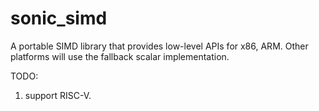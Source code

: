 
# sonic_simd

A portable SIMD library that provides low-level APIs for x86, ARM. Other platforms will use the fallback scalar implementation.

TODO:

1. support RISC-V.